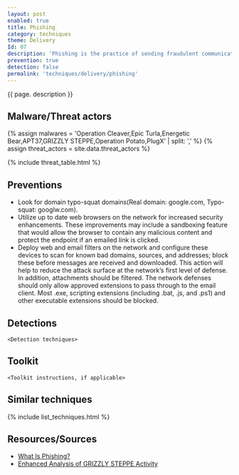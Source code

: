 ```yaml
---
layout: post
enabled: true
title: Phishing
category: techniques
theme: Delivery
Id: 07
description: 'Phishing is the practice of sending fraudulent communications that appear to come from a reputable source. It is usually done through email. The goal is to steal sensitive data like credit card and login information, or to install malware on the victim’s machine.'
prevention: true
detection: false
permalink: 'techniques/delivery/phishing'
---
```

{{ page. description }}

## Malware/Threat actors

<!-- Threat actors table -->
{% assign malwares = 'Operation Cleaver,Epic Turla,Energetic Bear,APT37,GRIZZLY STEPPE,Operation Potato,PlugX' | split: ',' %}
{% assign threat_actors = site.data.threat_actors %}

{% include threat_table.html %}


## Preventions

* Look for domain typo-squat domains(Real domain: google.com, Typo-squat: googlw.com).
* Utilize up to date web browsers on the network for increased security enhancements. These improvements may include a sandboxing feature that would allow the browser to contain any malicious content and protect the endpoint if an emailed link is clicked.
* Deploy web and email filters on the network and configure these devices to scan for known bad domains, sources, and addresses; block these before messages are received and downloaded. This action will help to reduce the attack surface at the network’s first level of defense. In addition, attachments should be filtered. The network defenses should only allow approved extensions to pass through to the email client. Most .exe, scripting extensions (including .bat, .js, and .ps1) and other executable extensions should be blocked.


## Detections

`<Detection techniques>`

## Toolkit

`<Toolkit instructions, if applicable>`

## Similar techniques

{% include list_techniques.html %}


## Resources/Sources

* [What Is Phishing?](https://www.cisco.com/c/en/us/products/security/email-security/what-is-phishing.html)
* [Enhanced Analysis of GRIZZLY STEPPE Activity](https://github.com/CyberMonitor/APT_CyberCriminal_Campagin_Collections/blob/master/2017/2017.02.10.Enhanced_Analysis_of_GRIZZLY_STEPPE/AR-17-20045_Enhanced_Analysis_of_GRIZZLY_STEPPE_Activity.pdf)
